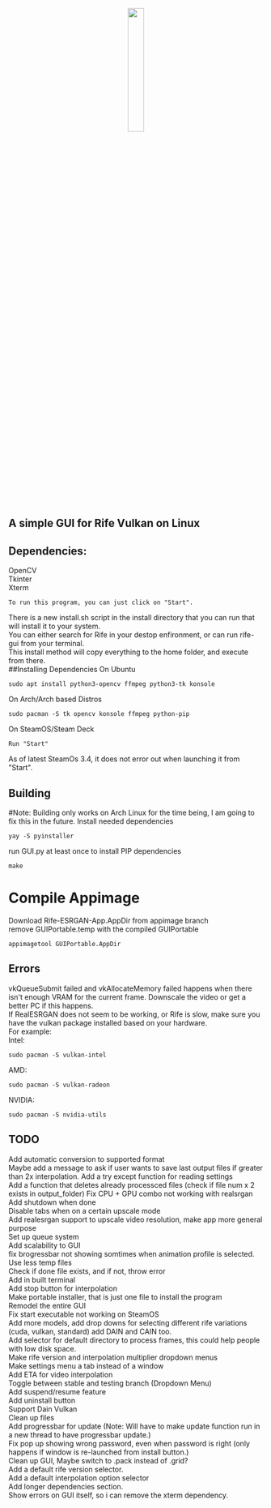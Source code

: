 <p align=center>
  <img src="https://github.com/TNTwise/Rife-Vulkan-GUI-Linux/blob/main/icons/icon-256x256.png" width = "25%">
</p>

## A simple GUI for Rife Vulkan on Linux
## Dependencies: 
OpenCV <br />
Tkinter<br />
Xterm <br />
```
To run this program, you can just click on "Start".
```
There is a new install.sh script in the install directory that you can run that will install it to your system. <br />
You can either search for Rife in your destop enfironment, or can run rife-gui from your terminal. <br />
This install method will copy everything to the home folder, and execute from there. <br />
##Installing Dependencies
On Ubuntu <br />
```
sudo apt install python3-opencv ffmpeg python3-tk konsole
```
On Arch/Arch based Distros <br />
```
sudo pacman -S tk opencv konsole ffmpeg python-pip
```
On SteamOS/Steam Deck <br />
```
Run "Start"
```
As of latest SteamOs 3.4, it does not error out when launching it from "Start". <br />

## Building
#Note: Building only works on Arch Linux for the time being, I am going to fix this in the future.
Install needed dependencies
```
yay -S pyinstaller
```
run GUI.py at least once to install PIP dependencies
```
make
```
# Compile Appimage
Download Rife-ESRGAN-App.AppDir from appimage branch<br/>
remove GUIPortable.temp with the compiled GUIPortable<br/>
```
appimagetool GUIPortable.AppDir
```

## Errors
vkQueueSubmit failed and vkAllocateMemory failed happens when there isn't enough VRAM for the current frame. Downscale the video or get a better PC if this happens.<br />
If RealESRGAN does not seem to be working, or Rife is slow, make sure you have the vulkan package installed based on your hardware.<br/>
For example:<br />
Intel:
```
sudo pacman -S vulkan-intel
```
AMD:
```
sudo pacman -S vulkan-radeon
```
NVIDIA:
```
sudo pacman -S nvidia-utils
```

## TODO
Add automatic conversion to supported format<br/>
Maybe add a message to ask if user wants to save last output files if greater than 2x interpolation.
Add a try except function for reading settings <br />
Add a function that deletes already processced files (check if file num x 2 exists in output_folder)
Fix CPU + GPU combo not working with realsrgan <br />
Add shutdown when done<br />
Disable tabs when on a certain upscale mode<br />
Add realesrgan support to upscale video resolution, make app more general purpose<br />
Set up queue system <br />
Add scalability to GUI<br />
fix brogressbar not showing somtimes when animation profile is selected. <br />
Use less temp files <br />
Check if done file exists, and if not, throw error <br />
Add in built terminal <br />
Add stop button for interpolation <br />
Make portable installer, that is just one file to install the program <br />
Remodel the entire GUI <br />
Fix start executable not working on SteamOS<br />
Add more models, add drop downs for selecting different rife variations (cuda, vulkan, standard) add DAIN and CAIN too. <br />
Add selector for default directory to process frames, this could help people with low disk space. <br />
Make rife version and interpolation multiplier dropdown menus <br />
Make settings menu a tab instead of a window <br />
Add ETA for video interpolation <br />
Toggle between stable and testing branch (Dropdown Menu) <br />
Add suspend/resume feature <br />
Add uninstall button <br />
Support Dain Vulkan <br />
Clean up files <br />
Add progressbar for update (Note: Will have to make update function run in a new thread to have progressbar update.) <br />
Fix pop up showing wrong password, even when password is right (only happens if window is re-launched from install button.) <br />
Clean up GUI, Maybe switch to .pack instead of .grid? <br />
Add a default rife version selector. <br />
Add a default interpolation option selector <br />
Add longer dependencies section. <br />
Show errors on GUI itself, so i can remove the xterm dependency. <br />
